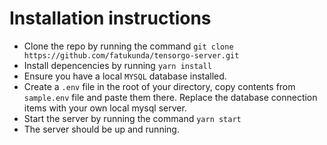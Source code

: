 # Installation instructions

 - Clone the repo by running the command `git clone https://github.com/fatukunda/tensorgo-server.git`
 - Install depencencies by running `yarn install`
 - Ensure you have a local `MYSQL` database installed.
 - Create a `.env` file in the root of your directory, copy contents from `sample.env` file and paste them there. Replace the database connection items with your own local mysql server.
 - Start the server by running the command `yarn start`
 - The server should be up and running.
